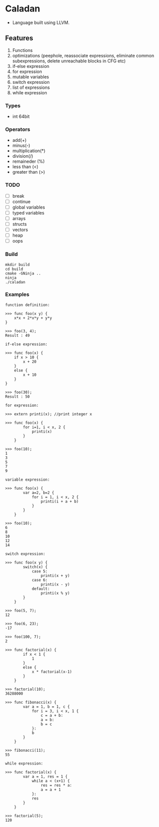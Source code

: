 # Caladan
- Language built using LLVM.
## Features
1. Functions
2. optimizations (peephole, reassociate expressions, eliminate common subexpressions, delete unreachable blocks in CFG etc)
3. if-else expression
4. for expression
5. mutable variables
6. switch expression
7. list of expressions
8. while expression

### Types
- int 64bit

### Operators
- add(+)
- minus(-)
- multiplication(*)
- division(/)
- remaineder (%)
- less than (<)
- greater than (>)

### TODO
- [ ] break
- [ ] continue
- [ ] global variables
- [ ] typed variables
- [ ] arrays
- [ ] structs
- [ ] vectors
- [ ] heap
- [ ] oops
### Build
```
mkdir build
cd build
cmake -GNinja ..
ninja
./caladan
```
### Examples

```
function definition:

>>> func foo(x y) {
	x*x + 2*x*y + y*y
}

>>> foo(3, 4);
Result : 49

```
```
if-else expression:

>>> func foo(x) {
	if x > 10 {
		x + 20
	}
	else {
		x + 10
	}
}

>>> foo(30);
Result : 50
```
``` 
for expression:

>>> extern printi(x); //print integer x

>>> func foo(x) {
		for i=1, i < x, 2 {
			printi(x)
		}
	}
	
>>> foo(10);
1
3
5
7
9
```

```
variable expression:

>>> func foo(x) {
		var a=2, b=2 {
			for i = 1, i < x, 2 {
				printi(i + a + b)
			}
		}
	}
	
>>> foo(10);
6
8
10
12
14
```
```
switch expression:

>>> func foo(x y) {
		switch(x) {
			case 5:
				printi(x + y)
			case 6:
				printi(x - y)
			default:
				printi(x % y)
		}
	}

>>> foo(5, 7);
12

>>> foo(6, 23);
-17

>>> foo(100, 7);
2
```
```
>>> func factorial(x) {
		if x < 1 {
			1
		}
		else {
			x * factorial(x-1)
		}
	}
	
>>> factorial(10);
36288000
```
``` 
>>> func fibonacci(x) {
		var a = 1, b = 1, c {
			for i = 3, i < x, 1 {
				c = a + b:
				a = b:
				b = c
			}:
			b
		}
	}
	
>>> fibonacci(11);
55
```
```
while expression:

>>> func factorial(x) {
		var a = 1, res = 1 {
			while a < (x+1) {
				res = res * a:
				a = a + 1
			}:
			res
		}
	}
	
>>> factorial(5);
120
```

